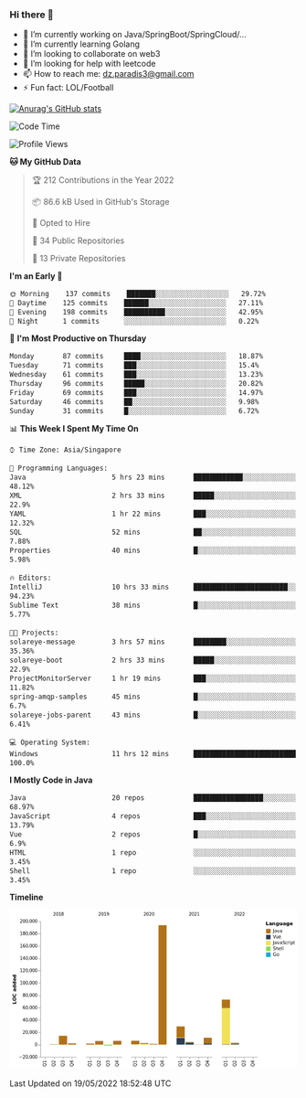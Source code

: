 ### Hi there 👋

- 🔭 I’m currently working on Java/SpringBoot/SpringCloud/...
- 🌱 I’m currently learning Golang
- 👯 I’m looking to collaborate on web3
- 🤔 I’m looking for help with leetcode
- 📫 How to reach me: dz.paradis3@gmail.com
- ⚡ Fun fact: LOL/Football

[![Anurag's GitHub stats](https://github-readme-stats.vercel.app/api?username=xiumu2017&show_icons=true&theme=radical)](https://github.com/anuraghazra/github-readme-stats)

<!--
**xiumu2017/xiumu2017** is a ✨ _special_ ✨ repository because its `README.md` (this file) appears on your GitHub profile.

Here are some ideas to get you started:

- 🔭 I’m currently working on ...
- 🌱 I’m currently learning ...
- 👯 I’m looking to collaborate on ...
- 🤔 I’m looking for help with ...
- 💬 Ask me about ...
- 📫 How to reach me: ...
- 😄 Pronouns: ...
- ⚡ Fun fact: ...
-->

<!--START_SECTION:waka-->
![Code Time](http://img.shields.io/badge/Code%20Time-0%20secs-blue)

![Profile Views](http://img.shields.io/badge/Profile%20Views-0-blue)

**🐱 My GitHub Data** 

> 🏆 212 Contributions in the Year 2022
 > 
> 📦 86.6 kB Used in GitHub's Storage 
 > 
> 💼 Opted to Hire
 > 
> 📜 34 Public Repositories 
 > 
> 🔑 13 Private Repositories  
 > 
**I'm an Early 🐤** 

```text
🌞 Morning    137 commits    ███████░░░░░░░░░░░░░░░░░░   29.72% 
🌆 Daytime    125 commits    ██████░░░░░░░░░░░░░░░░░░░   27.11% 
🌃 Evening    198 commits    ██████████░░░░░░░░░░░░░░░   42.95% 
🌙 Night      1 commits      ░░░░░░░░░░░░░░░░░░░░░░░░░   0.22%

```
📅 **I'm Most Productive on Thursday** 

```text
Monday       87 commits     ████░░░░░░░░░░░░░░░░░░░░░   18.87% 
Tuesday      71 commits     ███░░░░░░░░░░░░░░░░░░░░░░   15.4% 
Wednesday    61 commits     ███░░░░░░░░░░░░░░░░░░░░░░   13.23% 
Thursday     96 commits     █████░░░░░░░░░░░░░░░░░░░░   20.82% 
Friday       69 commits     ███░░░░░░░░░░░░░░░░░░░░░░   14.97% 
Saturday     46 commits     ██░░░░░░░░░░░░░░░░░░░░░░░   9.98% 
Sunday       31 commits     █░░░░░░░░░░░░░░░░░░░░░░░░   6.72%

```


📊 **This Week I Spent My Time On** 

```text
⌚︎ Time Zone: Asia/Singapore

💬 Programming Languages: 
Java                     5 hrs 23 mins       ████████████░░░░░░░░░░░░░   48.12% 
XML                      2 hrs 33 mins       █████░░░░░░░░░░░░░░░░░░░░   22.9% 
YAML                     1 hr 22 mins        ███░░░░░░░░░░░░░░░░░░░░░░   12.32% 
SQL                      52 mins             ██░░░░░░░░░░░░░░░░░░░░░░░   7.88% 
Properties               40 mins             █░░░░░░░░░░░░░░░░░░░░░░░░   5.98%

🔥 Editors: 
IntelliJ                 10 hrs 33 mins      ███████████████████████░░   94.23% 
Sublime Text             38 mins             █░░░░░░░░░░░░░░░░░░░░░░░░   5.77%

🐱‍💻 Projects: 
solareye-message         3 hrs 57 mins       ████████░░░░░░░░░░░░░░░░░   35.36% 
solareye-boot            2 hrs 33 mins       █████░░░░░░░░░░░░░░░░░░░░   22.9% 
ProjectMonitorServer     1 hr 19 mins        ███░░░░░░░░░░░░░░░░░░░░░░   11.82% 
spring-amqp-samples      45 mins             █░░░░░░░░░░░░░░░░░░░░░░░░   6.7% 
solareye-jobs-parent     43 mins             █░░░░░░░░░░░░░░░░░░░░░░░░   6.41%

💻 Operating System: 
Windows                  11 hrs 12 mins      █████████████████████████   100.0%

```

**I Mostly Code in Java** 

```text
Java                     20 repos            █████████████████░░░░░░░░   68.97% 
JavaScript               4 repos             ███░░░░░░░░░░░░░░░░░░░░░░   13.79% 
Vue                      2 repos             █░░░░░░░░░░░░░░░░░░░░░░░░   6.9% 
HTML                     1 repo              ░░░░░░░░░░░░░░░░░░░░░░░░░   3.45% 
Shell                    1 repo              ░░░░░░░░░░░░░░░░░░░░░░░░░   3.45%

```


**Timeline**

![Chart not found](https://raw.githubusercontent.com/xiumu2017/xiumu2017/main/charts/bar_graph.png) 


 Last Updated on 19/05/2022 18:52:48 UTC
<!--END_SECTION:waka-->
